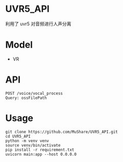# UVR5_API

利用了 uvr5 对音频进行人声分离

# Model
- VR

# API

```
POST /voice/vocal_process
Query: ossFilePath 
```

# Usage

```shell
git clone https://github.com/MuShare/UVR5_API.git
cd UVR5_API
python -m venv venv
source venv/bin/activate
pip install -r requirement.txt
uvicorn main:app --host 0.0.0.0
```

